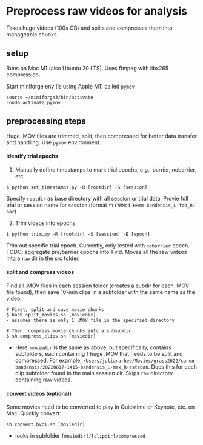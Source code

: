 # Preprocess raw videos for analysis
Takes huge vidoes (100s GB) and splits and compresses them into manageable chunks. 

## setup
Runs on Mac M1 (also Ubuntu 20 LTS). Uses ffmpeg with libx265 compression. 

Start miniforge env (is using Apple M1) called `pymov`
```
source ~/miniforge3/bin/activate 
conda activate pymov
```

## preprocessing steps
Huge .MOV files are trimmed, split, then compressed for better data transfer and handling. Use `pymov` environment.

#### identify trial epochs
1. Manually define timestamps to mark trial epochs, e.g., barrier, nobarrier, etc. 
```
$ python set_timestamps.py -R [rootdir] -S [session]
``` 
Specify `rootdir` as base directory with all session or trial data. Provie full trial or session name for `session` (format `YYYYMMdd-HHmm-bandensis_L-foo_R-bar`)

2. Trim videos into epochs.
```
$ python trim.py -R [rootdir] -S [session] -E [epoch]
```
Trim out specific trial epoch. Currently, only tested with `nobarrier` epoch. TODO: aggregate pre/barrier epochs into 1 vid. Moves all the raw videos into a `raw` dir in the src folder.

#### split and compress videos
Find all .MOV files in each session folder (creates a subdir for each .MOV file found), then save 10-min clips in a subfolder with the same name as the video.
```
# First, split and save movie chunks
$ bash split_movies.sh [moviedir]
- assumes there is only 1 .MOV file in the specified directory

# Then, compress movie chunks into a subsubdir
$ sh compress_clips.sh [moviedir]
```
- Here, `moviedir` is the same as above, but specifically, contains <session> subfolders, each containing 1 huge .MOV that needs to be split and compressed. For example, `/Users/julianarhee/Movies/grass2022/canon-bandensis/20220817-1415-bandensis_L-max_R-esteban`. Does this for each clip subfolder found in the main session dir. Skips `raw` directory containing raw videos.

#### convert videos (optional)
Some movies need to be converted to play in Quicktime or Keynote, etc. on Mac. Quickly convert:
```
sh convert_hvc1.sh [moviedir] 
```
- looks in subfolder `[moviedir]/[clipdir]/compressed`




